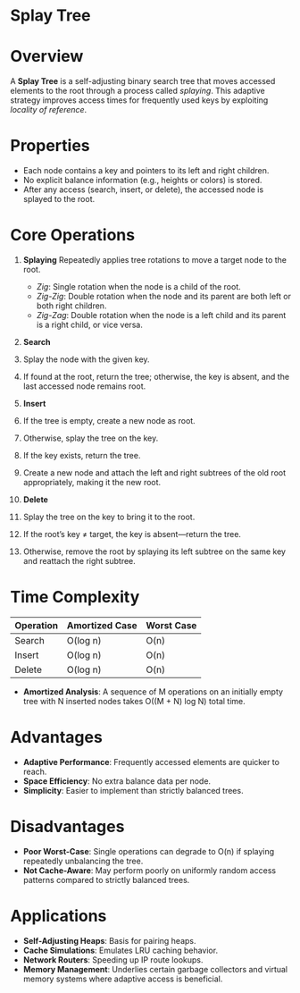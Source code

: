 # Splay Tree

Overview
========
A **Splay Tree** is a self-adjusting binary search tree that moves accessed elements to the root through a process called *splaying*. This adaptive strategy improves access times for frequently used keys by exploiting *locality of reference*.

Properties
==========

- Each node contains a key and pointers to its left and right children.
- No explicit balance information (e.g., heights or colors) is stored.
- After any access (search, insert, or delete), the accessed node is splayed to the root.

Core Operations
===============

1. **Splaying**
Repeatedly applies tree rotations to move a target node to the root.
    - *Zig*: Single rotation when the node is a child of the root.
    - *Zig-Zig*: Double rotation when the node and its parent are both left or both right children.
    - *Zig-Zag*: Double rotation when the node is a left child and its parent is a right child, or vice versa.
2. **Search**

3. Splay the node with the given key.
4. If found at the root, return the tree; otherwise, the key is absent, and the last accessed node remains root.
1. **Insert**

2. If the tree is empty, create a new node as root.
3. Otherwise, splay the tree on the key.
4. If the key exists, return the tree.
5. Create a new node and attach the left and right subtrees of the old root appropriately, making it the new root.
1. **Delete**

2. Splay the tree on the key to bring it to the root.
3. If the root’s key ≠ target, the key is absent—return the tree.
4. Otherwise, remove the root by splaying its left subtree on the same key and reattach the right subtree.

Time Complexity
===============


| Operation | Amortized Case | Worst Case |
| :-- | :-- | :-- |
| Search | O(log n) | O(n) |
| Insert | O(log n) | O(n) |
| Delete | O(log n) | O(n) |

- **Amortized Analysis**: A sequence of M operations on an initially empty tree with N inserted nodes takes O((M + N) log N) total time.

Advantages
==========

- **Adaptive Performance**: Frequently accessed elements are quicker to reach.
- **Space Efficiency**: No extra balance data per node.
- **Simplicity**: Easier to implement than strictly balanced trees.

Disadvantages
=============

- **Poor Worst-Case**: Single operations can degrade to O(n) if splaying repeatedly unbalancing the tree.
- **Not Cache-Aware**: May perform poorly on uniformly random access patterns compared to strictly balanced trees.

Applications
============

- **Self-Adjusting Heaps**: Basis for pairing heaps.
- **Cache Simulations**: Emulates LRU caching behavior.
- **Network Routers**: Speeding up IP route lookups.
- **Memory Management**: Underlies certain garbage collectors and virtual memory systems where adaptive access is beneficial.